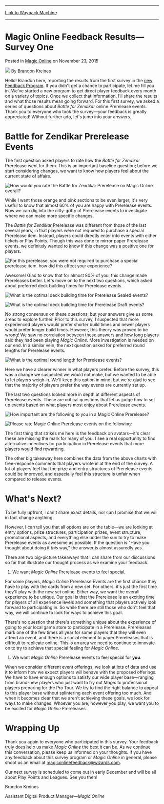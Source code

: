 
---
[Link to Wayback Machine](https://web.archive.org/web/20151128002240/http://magic.wizards.com/en/MTGO/articles/archive/magic-online/magic-online-feedback-results%E2%80%94survey-one-2015-11-23?)

[_metadata_:author]:- "Brandon Kreines"
[_metadata_:description]:- "Hello! Brandon here, reporting the results from the first survey in the new Feedback Program. If you didn't get a chance to participate, let me fill you in. We've started a new program to get direct player feedback every month on a variety of topics. Once we collect that information, I'll share the results and what those results mean going forward."
[_metadata_:generator]:- "Drupal 7 (http://drupal.org)"
[_metadata_:node]:- "838346"
[_metadata_:publish_date]:- "2015-11-23"
[_metadata_:source]:- "div-main-content"
[_metadata_:title]:- "Magic Online Feedback Results—Survey One"
[_metadata_:wayback_capture_timestamp]:- "2015-11-28 00:22:40"
[_metadata_:wayback_raw_url]:- "https://web.archive.org/web/20151128002240id_/http://magic.wizards.com/en/MTGO/articles/archive/magic-online/magic-online-feedback-results%E2%80%94survey-one-2015-11-23?"
[_metadata_:wayback_url]:- "http://magic.wizards.com/en/MTGO/articles/archive/magic-online/magic-online-feedback-results%E2%80%94survey-one-2015-11-23?"
---


Magic Online Feedback Results—Survey One
========================================



 Posted in [Magic Online](/en/en/gameinfo/products/magiconline/resources)
 on November 23, 2015 






![](http://magic.wizards.com/sites/mtg/files/styles/auth_small/public/images/person/BK%20Picture.jpg?itok=PC_Xzl1X)
By Brandon Kreines











Hello! Brandon here, reporting the results from the first survey in the [new Feedback Program](http://magic.wizards.com/en/MTGO/articles/archive/magic-online/introducing-magic-online-feedback-program-2015-10-05). If you didn't get a chance to participate, let me fill you in. We've started a new program to get direct player feedback every month on a variety of topics. Once we collect that information, I'll share the results and what those results mean going forward. For this first survey, we asked a series of questions about *Battle for Zendikar* online Prerelease events. Thank you to everyone who took the survey—your feedback is greatly appreciated! Without further ado, let's jump into your answers.


Battle for Zendikar Prerelease Events
=====================================


The first question asked players to rate how the *Battle for Zendikar* Prerelease went for them. This is an important baseline question; before we start considering changes, we want to know how players feel about the current state of affairs.


![How would you rate the Battle for Zendikar Prerelease on Magic Online overall?](https://media.wizards.com/2015/mtgo/BFZOverall.jpg)


While I want those orange and pink sections to be even larger, it's very useful to know that almost 60% of you are happy with Prerelease events. Now we can dig into the nitty-gritty of Prerelease events to investigate where we can make more specific changes.


The *Battle for Zendikar* Prerelease was different from those of the last several years, in that players were not required to purchase a special Prerelease item. Instead, players could directly enter into events with either tickets or Play Points. Though this was done to mirror paper Prerelease events, we definitely wanted to know if this change was a positive one for players.


![For this prerelease, you were not required to purchase a special prerelease item. how did this affect your experience?](https://media.wizards.com/2015/mtgo/SpecialPrerelease.jpg)


Awesome! Glad to know that for almost 80% of you, this change made Prereleases better. Let's move on to the next two questions, which asked about preferred deck building times for Prerelease events.


![What is the optimal deck building time for Prerelease Sealed events?](https://media.wizards.com/2015/mtgo/OptimalSealed.jpg)


![What is the optimal deck building time for Prerelease Draft events?](https://media.wizards.com/2015/mtgo/OptimalDraft.jpg)


No strong consensus on these questions, but your answers give us some areas to explore further. Prior to this survey, I suspected that more experienced players would prefer shorter build times and newer players would prefer longer build times. However, this theory was proved to be wrong! We saw no correlation between these answers and how long players said they had been playing *Magic Online*. More investigation is needed on our end. In a similar vein, the next question asked for preferred round lengths for Prerelease events.


![What is the optimal round length for Prerelease events?](https://media.wizards.com/2015/mtgo/optimalPrerelease.jpg)


Here we have a clearer winner in what players prefer. Before the survey, this was a change we suspected we would not make, but we wanted to be able to let players weigh in. We'll keep this option in mind, but we're glad to see that the majority of players prefer the way events are currently set up.


The last two questions looked more in depth at different aspects of Prerelease events. These are critical questions that let us judge how to set up events based on what players most enjoy about Prerelease events.


![How important are the following to you in a Magic Online Prerelease?](https://media.wizards.com/2015/mtgo/How%20Important.jpg)


![Please rate Magic Online Prerelease events on the following:](https://media.wizards.com/2015/mtgo/Please%20Rate.jpg)


The first thing that strikes me here is the feedback on avatars—it's clear these are missing the mark for many of you. I see a real opportunity to find alternative incentives for participation in Prerelease events that more players would find rewarding.


The other big takeaway here combines the data from the above charts with free-response comments that players wrote in at the end of the survey. A lot of players feel that the prize and entry structures of Prerelease events could be improved, and especially feel this structure is unfair when compared to release events.


What's Next?
============


To be fully upfront, I can't share exact details, nor can I promise that we will in fact change anything.


However, I can tell you that all options are on the table—we are looking at entry options, prize structures, participation prizes, event structure, promotional aspects, and everything else under the sun to try to make Prerelease events as awesome as possible. If the question is "Have you thought about doing it *this* way," the answer is almost assuredly yes.


There are two big-picture takeaways that I can share from our discussions so far that illustrate our thought process as we examine your feedback.


1. We want *Magic Online* Prerelease events to feel special.

For some players, *Magic Online* Prerelease Events are the first chance they have to play with the cards from a new set. For others, it's just the first time they'll play with the new set online. Either way, we want the overall experience to be unique. Our goal is that the Prerelease is an exciting time for players of all experience levels and something that players actively look forward to participating in. So while there are still those who don't feel that way, we will continue to look for ways to achieve this goal.


There's no question that there's something unique about the experience of going to your local game store to participate in a Prerelease. Prereleases mark one of the few times all year for some players that they will even attend an event, and there is a social element to paper Prereleases that is difficult to replicate online. This is an area we need to continue to innovate on to try to achieve that special feeling for *Magic Online*.


1. We want *Magic Online* Prerelease events to feel special for **you**.

When we consider different event offerings, we look at lots of data and use it to inform how we expect players will behave with the proposed offerings. We have to have enough options to satisfy our wide player base—ranging from brand-new players who just want to try out *Magic* to professional players preparing for the Pro Tour. We try to find the right balance to appeal to this player base without splintering each event offering too much. And when it becomes clear that we aren't achieving these goals, we look for ways to make changes. Whoever you are, however you play, we want you to be excited for *Magic Online* Prereleases.


Wrapping Up
===========


Thank you again to everyone who participated in this survey. Your feedback truly does help us make *Magic Online* the best it can be. As we continue this conversation, please keep us informed on your thoughts. If you have any feedback about this survey program or *Magic Online* in general, please shoot us an email at [magiconlinefeedback@wizards.com](mailto:magiconlinefeedback@wizards.com).


Our next survey is scheduled to come out in early December and will be all about Play Points and Leagues. See you then!


Brandon Kreines


Assistant Digital Product Manager—*Magic Online*


 








